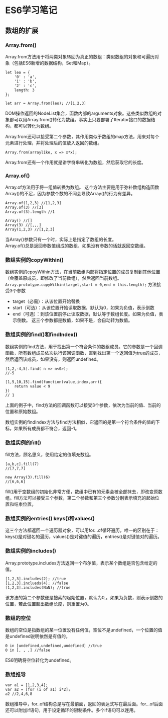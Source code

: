 # ES6学习笔记

## 数组的扩展
### Array.from()
Array.from方法用于将两类对象转回为真正的数组：类似数组的对象和可遍历对象（包括ES6新增的数据结构，Set和Map）。
```
let leo = {
    '0' : 'a',
    '1' : 'b',
    '2' : 'c',
    length: 3
};

let arr = Array.from(leo); //[1,2,3]
```
DOM操作返回的NodeList集合，函数内部的arguments对象。这些类似数组的对象都可以用Array.from()转化为数组。事实上只要部署了Iterator接口的数据结构，都可以转化为数组。

Array.from还可以接受第二个参数，其作用类似于数组的map方法，用来对每个元素进行处理，并将处理后的值放入返回的数组。
```
Array.from(arraylike, x => x*x);
```
Array.from还有一个作用就是讲字符串转化为数组，然后获取它的长度。

### Array.of()
Array.of方法用于将一组值转换为数组。
这个方法主要是用于弥补数组构造函数Array()的不足，因为参数个数的不同会导致Array()的行为有差异。
```
Array.of(1,2,3) //[1,2,3]
Array.of(3) //[3]
Array.of(3).length //1

Array() //[]
Array(3) //[,,,]
Array(1,2,3) //[1,2,3]
```
当Array()参数只有一个时，实际上是指定了数组的长度。  
Array.of()总是返回参数值组成的数组，如果没有参数的话就返回空数组。

### 数组实例的copyWithin()
数组实例的cpoyWithin方法，在当前数组内部将指定位置的成员复制到其他位置（会覆盖原成员，即修改了当前数组），然后返回当前数组。
`Array.prototype.copyWithin(target,start = 0,end = this.length);`
方法接受3个参数
- target（必需）：从该位置开始替换
- start（可选）：从该位置开始读取数据，默认为0，如果为负值，表示倒数
- end（可选）：到该位置前停止读取数据，默认等于数组长度。如果为负值，表示倒数。
这三个参数都是数值，如果不是，会自动转为数值。

### 数组实例的find()和findIndex()
数组实例的find方法，用于找出第一个符合条件的数组成员。它的参数是一个回调函数，所有数组成员依次执行该回调函数，直到找出第一个返回值为true的成员，然后返回该成员，如果没有，则返回undefined。
```
[1,2,-4,5].find( n => n<0>);
//-5

[1,5,10,15].find(function(value,index,arr){
    return value < 9
})
// 1
```
上面的例子中，find方法的回调函数可以接受3个参数，依次为当前的值、当前的位置和原始数组。

数组实例的findIndex方法与find方法相似，它返回的是第一个符合条件的值的下标，如果所有成员都不符合，返回-1。

### 数组实例的fill()
fill方法，顾名思义，使用给定的值填充数组。
```
[a,b,c].fill(7)
//[7,7,7]

new Array(3).fill(6)
//[6,6,6]
```
fill()用于空数组的初始化非常方便，数组中已有的元素会被全部抹去，即改变原数组。fill方法可以接受三个参数，第二个参数和第三个参数分别表示填充的起始位置和结束位置。

### 数组实例的entries() keys()和values()
这三个方法都返回一个遍历器对象，可以用for...of循环遍历，唯一的区别在于：keys()是对键名的遍历，values()是对键值的遍历，entries()是对键值对的遍历。

### 数组实例的includes()
Array.prototype.includes方法返回一个布尔值，表示某个数组是否包含给定的值。
```
[1,2,3].includes(2); //true
[1,2,3].inclueds(4); //false
[1,2,3].includes(NaN); //true
```
该方法的第二个参数便是搜索的起始位置，默认为0,。如果为负数，则表示倒数的位置，若此位置超出数组长度，则重置为0。

### 数组的空位
数组的空位是指数组的某一位置没有任何值，空位不是undefined，一个位置的值是undefined说明依然是有值的。
```
0 in [undefined,undefined,undefined] //true
0 in [, , ,] //false
```
ES6明确将空位转化为undefined。

### 数组推导
```
var a1 = [1,2,3,4];
var a2 = [for (i of a1) i*2];
a2 //2,4,6,8
```
数组推导中，for..of结构总是写在最前面，返回的表达式写在最后面。for...of后面还可以附加if语句，用于设定循环的限制条件。多个if语句可以连用。